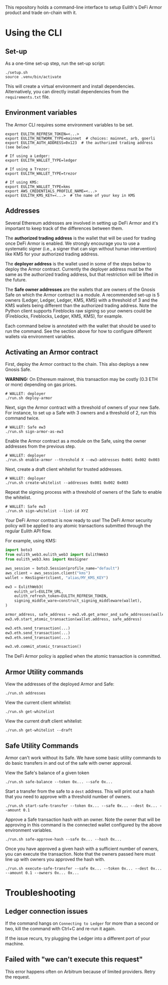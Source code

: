 This repository holds a command-line interface to setup Eulith's DeFi Armor product and trade on-chain with it.

# Using the CLI
## Set-up
As a one-time set-up step, run the set-up script:

```shell
./setup.sh
source .venv/bin/activate
```

This will create a virtual environment and install dependencies. Alternatively, you can directly
install dependencies from the `requirements.txt` file.

## Environment variables
The Armor CLI requires some environment variables to be set.

```shell
export EULITH_REFRESH_TOKEN=<...>
export EULITH_NETWORK_TYPE=mainnet  # choices: mainnet, arb, goerli
export EULITH_AUTH_ADDRESS=0x123  # the authorized trading address (see below)

# If using a Ledger:
export EULITH_WALLET_TYPE=ledger

# If using a Trezor:
export EULITH_WALLET_TYPE=trezor

# If using KMS:
export EULITH_WALLET_TYPE=kms
export AWS_CREDENTIALS_PROFILE_NAME=<...>
export EULITH_KMS_KEY=<...>  # the name of your key in KMS
```

## Addresses
Several Ethereum addresses are involved in setting up DeFi Armor and it's important to keep track of
the differences between them.

The **authorized trading address** is the wallet that will be used for trading once DeFi Armor is
enabled. We strongly encourage you to use a systematic signer (i.e., a signer that can sign without
human intervention) like KMS for your authorized trading address.

The **deployer address** is the wallet used in some of the steps below to deploy the Armor contract.
Currently the deployer address must be the same as the authorized trading address, but that
restriction will be lifted in the future.

The **Safe owner addresses** are the wallets that are owners of the Gnosis Safe on which the Armor
contract is a module. A recommended set-up is 5 owners (Ledger, Ledger, Ledger, KMS, KMS) with a
threshold of 3 and the KMS wallets being different than the authorized trading address. Note the Python client
supports Fireblocks raw signing so your owners could be (Fireblocks, Fireblocks, Ledger, KMS, KMS), for example.

Each command below is annotated with the wallet that should be used to run the command. See the
section above for how to configure different wallets via environment variables.

## Activating an Armor contract
First, deploy the Armor contract to the chain. This also deploys a new Gnosis Safe.

**WARNING:** On Ethereum mainnet, this transaction may be costly (0.3 ETH or more) depending on gas
prices.

```shell
# WALLET: deployer
./run.sh deploy-armor
```

Next, sign the Armor contract with a threshold of owners of your new Safe. For instance, to set up a
Safe with 3 owners and a threshold of 2, run this command twice.

```shell
# WALLET: Safe ew3
./run.sh sign-armor-as-ew3
```

Enable the Armor contract as a module on the Safe, using the owner addresses from the previous step.

```shell
# WALLET: deployer
./run.sh enable-armor --threshold X --ew3-addresses 0x001 0x002 0x003
```

Next, create a draft client whitelist for trusted addresses.

```shell
# WALLET: deployer
./run.sh create-whitelist --addresses 0x001 0x002 0x003
```

Repeat the signing process with a threshold of owners of the Safe to enable the whitelist.

```shell
# WALLET: Safe ew3
./run.sh sign-whitelist --list-id XYZ
```

Your DeFi Armor contract is now ready to use! The DeFi Armor security policy will be applied to any
atomic transactions submitted through the regular Eulith API flow.

For example, using KMS:

```python
import boto3
from eulith_web3.eulith_web3 import EulithWeb3
from eulith_web3.kms import KmsSigner

aws_session = boto3.Session(profile_name="default")
aws_client = aws_session.client("kms")
wallet = KmsSigner(client, "alias/MY_KMS_KEY")

ew3 = EulithWeb3(
    eulith_url=EULITH_URL,
    eulith_refresh_token=EULITH_REFRESH_TOKEN,
    signing_middle_ware=construct_signing_middleware(wallet),
)

armor_address, safe_address = ew3.v0.get_armor_and_safe_addresses(wallet.address)
ew3.v0.start_atomic_transaction(wallet.address, safe_address)

ew3.eth.send_transaction(...)
ew3.eth.send_transaction(...)
ew3.eth.send_transaction(...)

ew3.v0.commit_atomic_transaction()
```

The DeFi Armor policy is applied when the atomic transaction is committed.

## Armor Utility commands
View the addresses of the deployed Armor and Safe:

```shell
./run.sh addresses
```

View the current client whitelist:

```shell
./run.sh get-whitelist
```

View the current draft client whitelist:

```shell
./run.sh get-whitelist --draft
```

## Safe Utility Commands
Armor can't work without its Safe. We have some basic utility commands to do basic transfers in and out
of the safe with owner approval.

View the Safe's balance of a given token
```shell
./run.sh safe-balance --token 0x... --safe 0x...
```

Start a transfer from the safe to a `dest` address. This will print out a hash that you need
to approve with a threshold number of owners.
```shell
./run.sh start-safe-transfer --token 0x... --safe 0x... --dest 0x... --amount 0.1
```

Approve a Safe transaction hash with an owner. Note the owner that will be approving in this command is the
connected wallet configured by the above environment variables.
```shell
./run.sh safe-approve-hash --safe 0x... --hash 0x...
```

Once you have approved a given hash with a sufficient number of owners, you can execute the transaction.
Note that the owners passed here must line up with owners you approved the hash with.
```shell
./run.sh execute-safe-transfer --safe 0x... --token 0x... --dest 0x... --amount 0.1 --owners 0x... 0x... 
```

# Troubleshooting
## Ledger connection issues
If the command hangs on `Connecting to Ledger` for more than a second or two, kill the command with
Ctrl+C and re-run it again.

If the issue recurs, try plugging the Ledger into a different port of your machine.

## Failed with "we can't execute this request"
This error happens often on Arbitrum because of limited providers. Retry the request.

